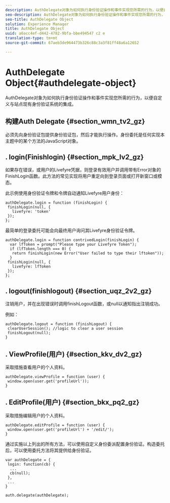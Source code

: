 ```yaml
---
description: AuthDelegate对象为如何执行身份验证操作和事件实现您所需的行为，以便自定义与站点现有身份验证系统的集成。
seo-description: AuthDelegate对象为如何执行身份验证操作和事件实现您所需的行为，以便自定义与站点现有身份验证系统的集成。
seo-title: AuthDelegate Object
solution: Experience Manager
title: AuthDelegate Object
uuid: a6acc4ef-d442-4782-9bfa-bbe494547 c2 e
translation-type: tm+mt
source-git-commit: 67aeb3de964473b326c88c3a3f81ff48a6a12652

---
```



# AuthDelegate Object{#authdelegate-object}

AuthDelegate对象为如何执行身份验证操作和事件实现您所需的行为，以便自定义与站点现有身份验证系统的集成。

## 构建Auth Delegate {#section_wmn_tv2_gz}

必须先向身份验证包提供身份验证包，然后才能执行操作。身份委托是任何实现本主题中的某个方法的JavaScript对象。

## . login(Finishlogin) {#section_mpk_lv2_gz}

如果存在错误，或用户的Livefyre凭据，则登录有效用户并调用带有Error对象的FinishLogin函数。此方法的常见实现将用户重定向到登录页面或打开新窗口或模态。

此示例使用身份验证令牌和令牌自动通知Livefyre用户身份：

```
authDelegate.login = function (finishLogin) { 
 finishLogin(null, { 
   livefyre: 'token' 
 }); 
};
```

最简单的登录委托可能会向最终用户询问其Livefyre身份验证令牌。

```
authDelegate.login = function contrivedLogin(finishLogin) { 
  var lfToken = prompt("Please type your Livefyre Token");  
  if (lfToken.length === 0) { 
   return finishLogin(new Error("User failed to type their lftoken")); 
  }  
 finishLogin(null, { 
   livefyre: lfToken 
 }); 
};
```

## . logout(finishlogout) {#section_uqz_2v2_gz}

注销用户，并在出现错误时调用finishLogout函数，或null以通知指出注销成功。

例如：

```
authDelegate.logout = function (finishLogout) { 
 clearUserSession(); //logic to clear a user session  
 finishLogout(null); 
}
```

## . ViewProfile(用户) {#section_kkv_dv2_gz}

采取措施查看用户的个人资料。

```
authDelegate.viewProfile = function (user) { 
 window.open(user.get('profileUrl')); 
}
```

## . EditProfile(用户) {#section_bkx_pq2_gz}

采取措施编辑用户的个人资料。

```
authDelegate.editProfile = function (user) { 
 window.open(user.get('profileUrl') + '/edit/'); 
}
```

通过实施以上列出的所有方法，可以使用自定义身份委派配置身份验证。构造委托后，可以使用委托方法将其提供给身份验证。

```
var authDelegate = { 
 login: function(cb) { 
  ... 
  cb(null); 
 }, 
 ... 
} 
  
auth.delegate(authDelegate);
```

